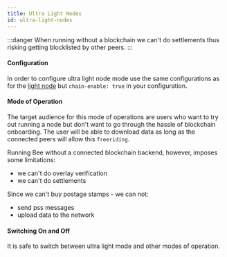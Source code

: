 ```yaml
---
title: Ultra Light Nodes
id: ultra-light-nodes
---
```


:::danger
When running without a blockchain we can't do settlements thus risking getting blocklisted by other peers.
:::

#### Configuration

In order to configure ultra light node mode use the same configurations as for the [light node](/docs/access-the-swarm/light-nodes)
but `chain-enable: true` in your configuration.

#### Mode of Operation

The target audience for this mode of operations are users who want to try out running a node but don't
want to go through the hassle of blockchain onboarding. The user will be able to download data as long as
the connected peers will allow this `freeriding`.

Running Bee without a connected blockchain backend, however, imposes some limitations:

- we can't do overlay verification
- we can't do settlements

Since we can't buy postage stamps - we can not:

- send pss messages
- upload data to the network

#### Switching On and Off

It is safe to switch between ultra light mode and other modes of operation.
